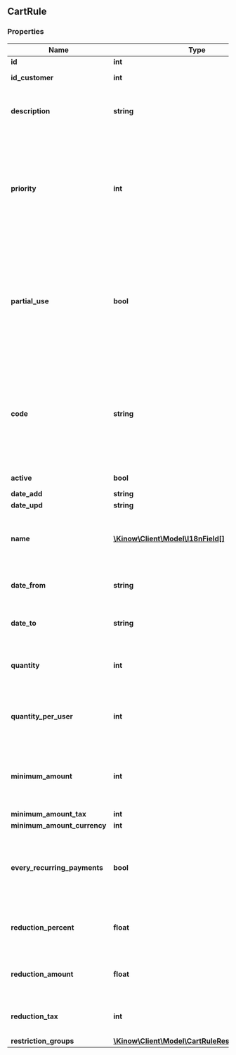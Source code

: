 ## CartRule

### Properties
Name | Type | Description | Notes
------------ | ------------- | ------------- | -------------
**id** | **int** |  | [optional] 
**id_customer** | **int** | Limit to a single user | [optional] 
**description** | **string** | For your eyes only. This will never be displayed to the customer | [optional] 
**priority** | **int** | Rules are applied by priority. A rule with a priority of \&quot;1\&quot; will be processed before one with a priority of \&quot;2\&quot; | [optional] 
**partial_use** | **bool** | Allow to partial use this cart rule. If cart rule amount is greater than total customer order, a new cart rule will be created with the remainder amount. | [optional] 
**code** | **string** | Code used by customer to add it on his cart summary. Caution: rule will automatically be applied to everyone if you leave it blank | [optional] 
**active** | **bool** | Status of the cart rule | [optional] 
**date_add** | **string** |  | [optional] 
**date_upd** | **string** |  | [optional] 
**name** | [**\Kinow\Client\Model\I18nField[]**](#I18nField) | This will be displayed in the cart summary, as well as on the invoice | [optional] 
**date_from** | **string** | Rule starts when this date is reached | [optional] 
**date_to** | **string** | Rule ends when this date is reached | [optional] 
**quantity** | **int** | The cart rule will be applied to the first \&quot;X\&quot; orders only | [optional] 
**quantity_per_user** | **int** | A customer will only be able to use the cart rule \&quot;X\&quot; time(s) | [optional] 
**minimum_amount** | **int** | You can choose a minimum amount for the cart, either with taxes or not | [optional] 
**minimum_amount_tax** | **int** |  | [optional] 
**minimum_amount_currency** | **int** | Currency ID | [optional] 
**every_recurring_payments** | **bool** | If customer cart contains a subscription, select if cart rule will apply on recurring payments | [optional] 
**reduction_percent** | **float** | Discount applied to cart when rule is added (in %). | [optional] 
**reduction_amount** | **float** | Discount applied to cart when rule is added (in currency). | [optional] 
**reduction_tax** | **int** | Tax application for currency discount | [optional] 
**restriction_groups** | [**\Kinow\Client\Model\CartRuleRestrictionGroup[]**](#CartRuleRestrictionGroup) |  | [optional] 


